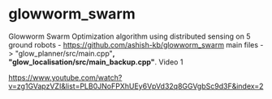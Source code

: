 # glowworm_swarm

Glowworm Swarm Optimization algorithm using distributed sensing on 5 ground robots - https://github.com/ashish-kb/glowworm_swarm 
main files -> "glow_planner/src/main.cpp"**, "glow_localisation/src/main_backup.cpp"**. Video 1

https://www.youtube.com/watch?v=zg1GVapzVZI&list=PLB0JNoFPXhUEy6VpVd32q8GGVgbSc9d3F&index=2

